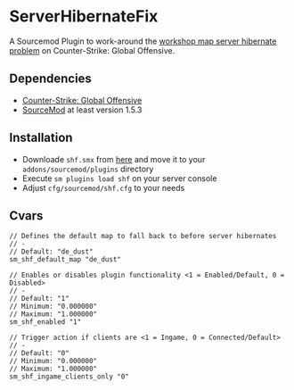 ServerHibernateFix
==================

A Sourcemod Plugin to work-around the [workshop map server hibernate problem](https://forums.alliedmods.net/showthread.php?t=196133) on Counter-Strike: Global Offensive.

Dependencies
------------
* [Counter-Strike: Global Offensive](http://store.steampowered.com/app/730/)
* [SourceMod](http://www.sourcemod.net/) at least version 1.5.3

Installation
------------
* Downloade `shf.smx` from [here](https://github.com/nefarius/ServerHibernateFix/releases/latest) and move it to your `addons/sourcemod/plugins` directory
* Execute `sm plugins load shf` on your server console
* Adjust `cfg/sourcemod/shf.cfg` to your needs

Cvars
-----
```
// Defines the default map to fall back to before server hibernates
// -
// Default: "de_dust"
sm_shf_default_map "de_dust"

// Enables or disables plugin functionality <1 = Enabled/Default, 0 = Disabled>
// -
// Default: "1"
// Minimum: "0.000000"
// Maximum: "1.000000"
sm_shf_enabled "1"

// Trigger action if clients are <1 = Ingame, 0 = Connected/Default>
// -
// Default: "0"
// Minimum: "0.000000"
// Maximum: "1.000000"
sm_shf_ingame_clients_only "0"
```
